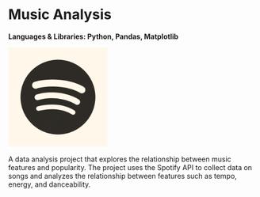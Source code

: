 # Music Analysis

**Languages & Libraries: Python, Pandas, Matplotlib**

<img src="DataAnalysis.png" alt="Login screen" width="200">

A data analysis project that explores the relationship between music features and popularity. The project uses the Spotify API to collect data on songs and analyzes the relationship between features such as tempo, energy, and danceability.
